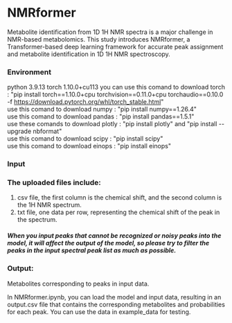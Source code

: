 # NMRformer
Metabolite identification from 1D 1H NMR spectra is a major challenge in NMR-based metabolomics. This study introduces NMRformer, a Transformer-based deep learning framework for accurate peak assignment and metabolite identification in 1D 1H NMR spectroscopy.

### Environment
python 3.9.13
torch 1.10.0+cu113
you can use this comand to download torch : "pip install torch==1.10.0+cpu torchvision==0.11.0+cpu torchaudio==0.10.0 -f https://download.pytorch.org/whl/torch_stable.html" <br>
use this comand to download numpy : "pip install numpy==1.26.4" <br>
use this comand to download pandas : "pip install pandas==1.5.1" <br>
use these comands to download plotly : "pip install plotly" and "pip install --upgrade nbformat" <br>
use this comand to download scipy : "pip install scipy" <br>
use this comand to download einops : "pip install einops" <br>


### Input
### The uploaded files include:
1. csv file, the first column is the chemical shift, and the second column is the 1H NMR spectrum.
2. txt file, one data per row, representing the chemical shift of the peak in the spectrum.
##### When you input peaks that cannot be recognized or noisy peaks into the model, it will affect the output of the model, so please try to filter the peaks in the input spectral peak list as much as possible.

### Output:
Metabolites corresponding to peaks in input data.

In NMRformer.ipynb, you can load the model and input data, resulting in an output.csv file that contains the corresponding metabolites and probabilities for each peak. You can use the data in example_data for testing.


